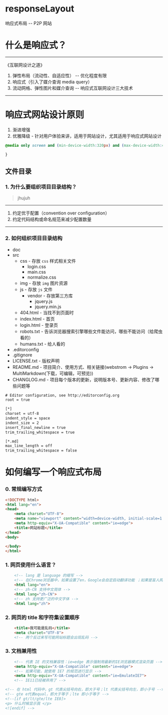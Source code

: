 # responseLayout
响应式布局 -- P2P 网站

# 什么是响应式？
---
《互联网设计之道》
1. 弹性布局（流动性、自适应性） -- 优化程度有限
2. 响应式（引入了媒介查询 media query）
3. 流动网格、弹性图片和媒介查询 -- 响应式互联网设计三大技术
---

# 响应式网站设计原则
1. 渐进增强
2. 优雅降级 - 针对用户体验来讲，适用于网站设计，尤其适用于响应式网站设计
   

```css
@media only screen and (min-device-width:320px) and (max-device-width:480px) and (-webkit-min-device-pixel-ratio:2){

}
```


## 文件目录
### 1. 为什么要组织项目目录结构？

> jhujuh

---
1. 约定优于配置（convention over configuration）
2. 约定代码结构或命名规范来减少配置数量
---
### 2. 如何组织项目目录结构
- doc
- src
  - css - 存放 `css` 样式相关文件
    - login.css
    - main.css
    - normalize.css 
  - img - 存放 `img` 图片资源
  - js - 存放 `js` 文件
    - vendor - 存放第三方库
      - jquery.js
      - jquery.min.js  
  - 404.html - 当找不到页面时
  - index.html - 首页
  - login.html - 登录页
  - robots.txt - 告诉浏览器搜索引擎哪些文件能访问，哪些不能访问（给爬虫看的）
  - humans.txt - 给人看的
- .editorconfig
- .gitignore
- LICENSE.txt - 版权声明
- README.md - 项目简介、使用方式、相关链接(webstrom → Plugins → MultiMarkdown(下载，可编辑，可预览))
- CHANGLOG.md - 项目每个版本的更新，说明版本号、更新内容、修改了哪些问题等

```txt
# Editor configuration, see http://editorconfig.org
root = true

[*]
charset = utf-8
indent_style = space
indent_size = 2
insert_final_newline = true
trim_trailing_whitespace = true

[*.md]
max_line_length = off
trim_trailing_whitespace = false

```

# 如何编写一个响应式布局
### 0. 常规编写方式
```html
<!DOCTYPE html>
<html lang="en">
<head>
    <meta charset="UTF-8">
    <meta name="viewport" content="width=device-width, initial-scale=1.0">
    <meta http-equiv="X-UA-Compatible" content="ie=edge">
    <title>网站标题</title>
</head>
<body>
    
</body>
</html>
```
### 1. 网页使用什么语言？
```html
    <!-- lang 是 language 的缩写 -->
    <!-- 在Chrome浏览器中，如果设置了en，Google会自定启动翻译功能 ；如果是盲人网站设置了en，可能读的不正确-->
    <html lang="en"> 
    <!-- zh-CN 支持中文简体 -->
    <html lang="zh-CN">
    <!-- zh 支持更广泛的中文字体 -->
    <html lang="zh">
```
### 2. 网页的 title 和字符集设置顺序
```html
    <title>我可能是乱码</title>
    <meta charset="UTF-8">
    <!-- 两个反过来写可能网站标题会出现乱码 -->
```
### 3. 文档兼用性
```html
    <!-- 代表 IE 的文档兼容性：ie=edge 表示强制用最新的IE浏览器模式渲染页面 -->
    <meta http-equiv="X-UA-Compatible" content="ie=edge">
    <!-- 如果可能，就使用 IE7 的规范进行显示 -->
    <meta http-equiv="X-UA-Compatible" content="ie=EmulateIE7">
    <!-- IE11已经被弃用了 -->
```


```html
<!-- 在 html 代码中，gt 代表尖括号向右，即大于号；lt 代表尖括号向左，即小于号 -->
<!-- gte e代表equal，即大于等于；lte 即小于等于 -->
<!--[if gt/lt/gte/lte IE8]> 
<p> 什么时候显示我 </p>
<![endif] -->
```